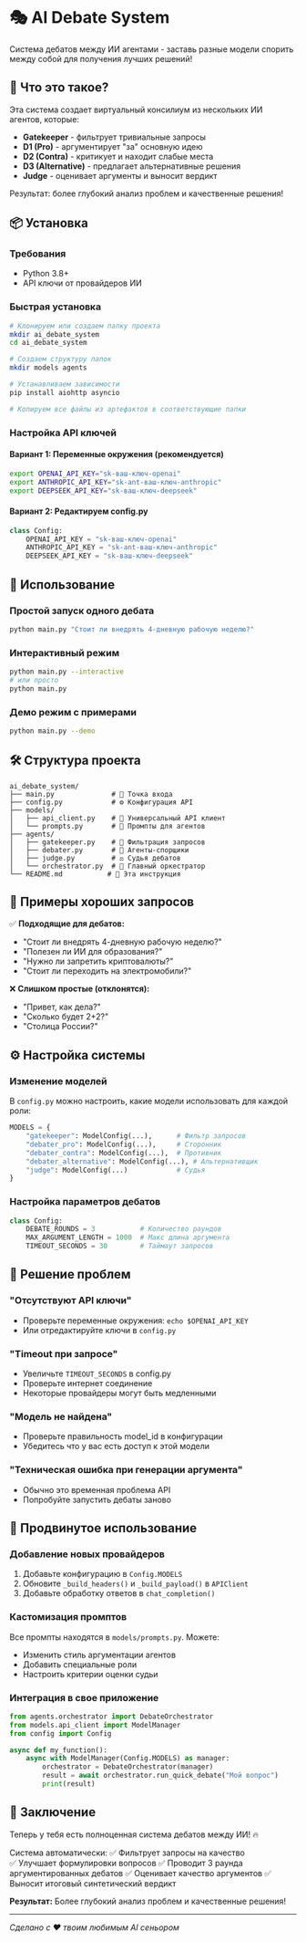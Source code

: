 # 🎭 AI Debate System

Система дебатов между ИИ агентами - заставь разные модели спорить между собой для получения лучших решений!

## 🚀 Что это такое?

Эта система создает виртуальный консилиум из нескольких ИИ агентов, которые:
- **Gatekeeper** - фильтрует тривиальные запросы
- **D1 (Pro)** - аргументирует "за" основную идею  
- **D2 (Contra)** - критикует и находит слабые места
- **D3 (Alternative)** - предлагает альтернативные решения
- **Judge** - оценивает аргументы и выносит вердикт

Результат: более глубокий анализ проблем и качественные решения!

## 📦 Установка

### Требования
- Python 3.8+
- API ключи от провайдеров ИИ

### Быстрая установка

```bash
# Клонируем или создаем папку проекта
mkdir ai_debate_system
cd ai_debate_system

# Создаем структуру папок
mkdir models agents

# Устанавливаем зависимости
pip install aiohttp asyncio

# Копируем все файлы из артефактов в соответствующие папки
```

### Настройка API ключей

#### Вариант 1: Переменные окружения (рекомендуется)
```bash
export OPENAI_API_KEY="sk-ваш-ключ-openai"
export ANTHROPIC_API_KEY="sk-ant-ваш-ключ-anthropic"  
export DEEPSEEK_API_KEY="sk-ваш-ключ-deepseek"
```

#### Вариант 2: Редактируем config.py
```python
class Config:
    OPENAI_API_KEY = "sk-ваш-ключ-openai"
    ANTHROPIC_API_KEY = "sk-ant-ваш-ключ-anthropic"
    DEEPSEEK_API_KEY = "sk-ваш-ключ-deepseek"
```

## 🎯 Использование

### Простой запуск одного дебата
```bash
python main.py "Стоит ли внедрять 4-дневную рабочую неделю?"
```

### Интерактивный режим
```bash
python main.py --interactive
# или просто
python main.py
```

### Демо режим с примерами
```bash
python main.py --demo
```

## 🛠️ Структура проекта

```
ai_debate_system/
├── main.py              # 🚪 Точка входа
├── config.py            # ⚙️ Конфигурация API
├── models/
│   ├── api_client.py    # 🔌 Универсальный API клиент
│   └── prompts.py       # 📝 Промпты для агентов
├── agents/
│   ├── gatekeeper.py    # 🚪 Фильтрация запросов
│   ├── debater.py       # 🥊 Агенты-спорщики
│   ├── judge.py         # ⚖️ Судья дебатов
│   └── orchestrator.py  # 🎯 Главный оркестратор
└── README.md           # 📖 Эта инструкция
```

## 🎨 Примеры хороших запросов

✅ **Подходящие для дебатов:**
- "Стоит ли внедрять 4-дневную рабочую неделю?"
- "Полезен ли ИИ для образования?" 
- "Нужно ли запретить криптовалюты?"
- "Стоит ли переходить на электромобили?"

❌ **Слишком простые (отклонятся):**
- "Привет, как дела?"
- "Сколько будет 2+2?"
- "Столица России?"

## ⚙️ Настройка системы

### Изменение моделей
В `config.py` можно настроить, какие модели использовать для каждой роли:

```python
MODELS = {
    "gatekeeper": ModelConfig(...),      # Фильтр запросов
    "debater_pro": ModelConfig(...),     # Сторонник
    "debater_contra": ModelConfig(...),  # Противник  
    "debater_alternative": ModelConfig(...), # Альтернативщик
    "judge": ModelConfig(...)            # Судья
}
```

### Настройка параметров дебатов
```python
class Config:
    DEBATE_ROUNDS = 3           # Количество раундов
    MAX_ARGUMENT_LENGTH = 1000  # Макс длина аргумента
    TIMEOUT_SECONDS = 30        # Таймаут запросов
```

## 🐛 Решение проблем

### "Отсутствуют API ключи"
- Проверьте переменные окружения: `echo $OPENAI_API_KEY`
- Или отредактируйте ключи в `config.py`

### "Timeout при запросе"
- Увеличьте `TIMEOUT_SECONDS` в config.py
- Проверьте интернет соединение
- Некоторые провайдеры могут быть медленными

### "Модель не найдена"  
- Проверьте правильность model_id в конфигурации
- Убедитесь что у вас есть доступ к этой модели

### "Техническая ошибка при генерации аргумента"
- Обычно это временная проблема API
- Попробуйте запустить дебаты заново

## 🚀 Продвинутое использование

### Добавление новых провайдеров
1. Добавьте конфигурацию в `Config.MODELS`
2. Обновите `_build_headers()` и `_build_payload()` в `APIClient`
3. Добавьте обработку ответов в `chat_completion()`

### Кастомизация промптов
Все промпты находятся в `models/prompts.py`. Можете:
- Изменить стиль аргументации агентов
- Добавить специальные роли
- Настроить критерии оценки судьи

### Интеграция в свое приложение
```python
from agents.orchestrator import DebateOrchestrator
from models.api_client import ModelManager
from config import Config

async def my_function():
    async with ModelManager(Config.MODELS) as manager:
        orchestrator = DebateOrchestrator(manager)
        result = await orchestrator.run_quick_debate("Мой вопрос")
        print(result)
```

## 🎉 Заключение

Теперь у тебя есть полноценная система дебатов между ИИ! 🔥

Система автоматически:
✅ Фильтрует запросы на качество  
✅ Улучшает формулировки вопросов
✅ Проводит 3 раунда аргументированных дебатов
✅ Оценивает качество аргументов
✅ Выносит итоговый синтетический вердикт

**Результат:** Более глубокий анализ проблем и качественные решения!

---

*Сделано с ❤️ твоим любимым AI сеньором*